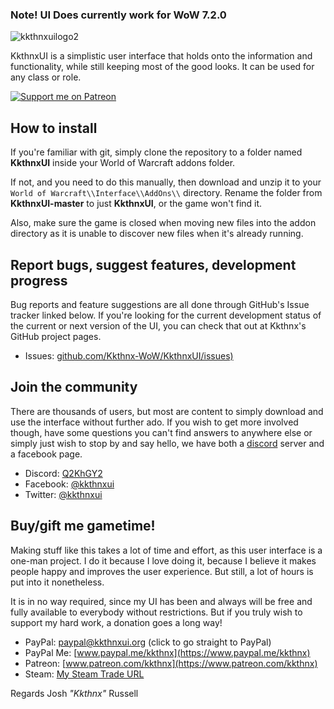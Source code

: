 ### Note! UI Does currently work for WoW 7.2.0

![kkthnxuilogo2](https://cloud.githubusercontent.com/assets/1692977/19082420/14dd3d3c-8a2c-11e6-818f-0f6a404678be.png)  

KkthnxUI is a simplistic user interface that holds onto the information and functionality, while still keeping most of the good looks.
It can be used for any class or role. 

[ ![Support me on Patreon](http://i.imgur.com/kVU2d3f.png) ](https://www.patreon.com/kkthnx) 

## How to install

If you're familiar with git, simply clone the repository to a folder named **KkthnxUI** inside your World of Warcraft addons folder. 

If not, and you need to do this manually, then download and unzip it to your `World of Warcraft\\Interface\\AddOns\\` directory. Rename the folder from **KkthnxUI-master** to just **KkthnxUI**, or the game won't find it. 

Also, make sure the game is closed when moving new files into the addon directory as it is unable to discover new files when it's already running.

## Report bugs, suggest features, development progress

Bug reports and feature suggestions are all done through GitHub's Issue tracker linked below. If you're looking for the current development status of the current or next version of the UI, you can check that out at Kkthnx's GitHub project pages.

* Issues: [github.com/Kkthnx-WoW/KkthnxUI/issues)](https://github.com/Kkthnx-WoW/KkthnxUI/issues)

## Join the community

There are thousands of users, but most are content to simply download and use the interface without further ado. If you wish to get more involved though, have some questions you can't find answers to anywhere else or simply just wish to stop by and say hello, we have both a [discord](https://discordapp.com/) server and a facebook page. 

* Discord: [Q2KhGY2](https://discord.gg/Q2KhGY2)
* Facebook: [@kkthnxui](https://www.facebook.com/kkthnxui)
* Twitter: [@kkthnxui](https://twitter.com/KkthnxUI)

## Buy/gift me gametime!

Making stuff like this takes a lot of time and effort, as this user interface is a one-man project. I do it because I love doing it, because I believe it makes people happy and improves the user experience. But still, a lot of hours is put into it nonetheless. 

It is in no way required, since my UI has been and always will be free and fully available to everybody without restrictions. But if you truly wish to support my hard work, a donation goes a long way!

* PayPal: [paypal@kkthnxui.org](https://www.paypal.com/cgi-bin/webscr?cmd=_donations&business=XC5463FDLTKSE&lc=US&item_name=KkthnxUI&item_number=55846984&currency_code=USD&bn=PP%2dDonationsBF%3abtn_donateCC_LG%2egif%3aNonHosted) (click to go straight to PayPal) 
* PayPal Me: [www.paypal.me/kkthnx](https://www.paypal.me/kkthnx)
* Patreon: [www.patreon.com/kkthnx](https://www.patreon.com/kkthnx) 
* Steam: [My Steam Trade URL](https://steamcommunity.com/tradeoffer/new/?partner=21318157&token=hTlU3SPa)

Regards 
Josh *"Kkthnx"* Russell
